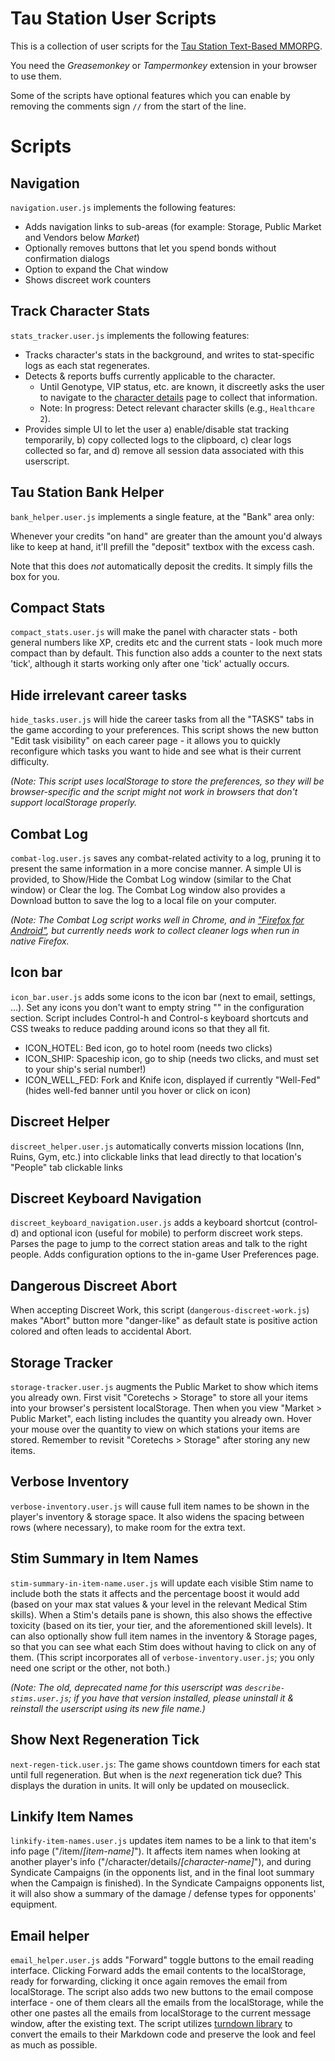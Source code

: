 # Tau Station User Scripts

This is a collection of user scripts for the [Tau Station Text-Based MMORPG](https://taustation.space/).

You need the *Greasemonkey* or *Tampermonkey* extension in your browser to
use them.

Some of the scripts have optional features which you can enable by removing
the comments sign `//` from the start of the line.

# Scripts

## Navigation

`navigation.user.js` implements the following features:

* Adds navigation links to sub-areas (for example: Storage, Public Market and Vendors below *Market*)
* Optionally removes buttons that let you spend bonds without confirmation dialogs
* Option to expand the Chat window
* Shows discreet work counters

## Track Character Stats

`stats_tracker.user.js` implements the following features:

* Tracks character's stats in the background, and writes to stat-specific logs as each stat regenerates.
* Detects & reports buffs currently applicable to the character.
   * Until Genotype, VIP status, etc. are known, it discreetly asks the user to navigate to the [character details](https://alpha.taustation.space/) page to collect that information.
   * Note: In progress: Detect relevant character skills (e.g., `Healthcare 2`).
* Provides simple UI to let the user a) enable/disable stat tracking temporarily, b) copy collected logs to the clipboard, c) clear logs collected so far, and d) remove all session data associated with this userscript.

## Tau Station Bank Helper

`bank_helper.user.js` implements a single feature, at the "Bank" area only:

Whenever your credits "on hand" are greater than the amount you'd always like to keep at hand, it'll prefill the "deposit" textbox with the excess cash.

Note that this does *not* automatically deposit the credits. It simply fills the box for you.

## Compact Stats

`compact_stats.user.js` will make the panel with character stats - both general
numbers like XP, credits etc and the current stats - look much more compact
than by default. This function also adds a counter to the next stats 'tick',
although it starts working only after one 'tick' actually occurs.

## Hide irrelevant career tasks

`hide_tasks.user.js` will hide the career tasks from all the "TASKS" tabs
in the game according to your preferences. This script shows the new button 
"Edit task visibility" on each career page - it allows you to quickly reconfigure
which tasks you want to hide and see what is their current difficulty. 


   _(Note: This script uses localStorage to store the preferences, so they will be 
   browser-specific and the script might not work in browsers that don't support
   localStorage properly._

## Combat Log

`combat-log.user.js` saves any combat-related activity to a log, pruning it
to present the same information in a more concise manner. A simple UI is
provided, to Show/Hide the Combat Log window (similar to the Chat window)
or Clear the log. The Combat Log window also provides a Download button
to save the log to a local file on your computer.

   _(Note: The Combat Log script works well in Chrome, and in 
   ["Firefox for Android"](https://developer.mozilla.org/en-US/docs/Mozilla/Firefox_for_Android),
   but currently needs work to collect cleaner logs when run in native Firefox._

## Icon bar

`icon_bar.user.js` adds some icons to the icon bar (next to email,
settings, ...). Set any icons you don't want to empty string "" in the
configuration section. Script includes Control-h and Control-s keyboard
shortcuts and CSS tweaks to reduce padding around icons so that they all
fit.

* ICON_HOTEL: Bed icon, go to hotel room (needs two clicks)
* ICON_SHIP: Spaceship icon, go to ship (needs two clicks, and must set to your ship's serial number!)
* ICON_WELL_FED: Fork and Knife icon, displayed if currently "Well-Fed" (hides well-fed banner until you hover or click on icon)

## Discreet Helper

`discreet_helper.user.js` automatically converts mission locations (Inn, Ruins,
Gym, etc.) into clickable links that lead directly to that location's
"People" tab
clickable links

## Discreet Keyboard Navigation

`discreet_keyboard_navigation.user.js` adds a keyboard shortcut (control-d)
and optional icon (useful for mobile) to perform discreet work steps.
Parses the page to jump to the correct station areas and talk to the right
people. Adds configuration options to the in-game User Preferences page.

## Dangerous Discreet Abort

When accepting Discreet Work, this script (`dangerous-discreet-work.js`) makes "Abort" button more "danger-like" as default state is positive action colored and often leads to accidental Abort.

## Storage Tracker

`storage-tracker.user.js` augments the Public Market to show which items you
already own. First visit "Coretechs > Storage" to store all your items into
your browser's persistent localStorage. Then when you view
"Market > Public Market", each listing includes the quantity you already own.
Hover your mouse over the quantity to view on which stations your items are
stored. Remember to revisit "Coretechs > Storage" after storing any new items.

## Verbose Inventory

`verbose-inventory.user.js` will cause full item names to be shown in the
player's inventory & storage space. It also widens the spacing between rows
(where necessary), to make room for the extra text.

## Stim Summary in Item Names

`stim-summary-in-item-name.user.js` will update each visible Stim name to include
both the stats it affects and the percentage boost it would add (based on your
max stat values & your level in the relevant Medical Stim skills). When a Stim's
details pane is shown, this also shows the effective toxicity (based on its tier,
your tier, and the aforementioned skill levels). It can also optionally show full
item names in the inventory & Storage pages, so that you can see what each Stim
does without having to click on any of them. (This script incorporates all of
`verbose-inventory.user.js`; you only need one script or the other, not both.)

   _(Note: The old, deprecated name for this userscript was `describe-stims.user.js`;
   if you have that version installed, please uninstall it & reinstall the userscript
   using its new file name.)_

## Show Next Regeneration Tick

`next-regen-tick.user.js`: The game shows countdown timers for each stat until
full regeneration. But when is the _next_ regeneration tick due? This displays
the duration in units. It will only be updated on mouseclick.

## Linkify Item Names

`linkify-item-names.user.js` updates item names to be a link to that item's info
page ("/item/_[item-name]_"). It affects item names when looking at another player's
info ("/character/details/_[character-name]_"), and during Syndicate Campaigns
(in the opponents list, and in the final loot summary when the Campaign is finished).
In the Syndicate Campaigns opponents list, it will also show a summary of the damage
/ defense types for opponents' equipment.

## Email helper

`email_helper.user.js` adds "Forward" toggle buttons to the email reading interface.
Clicking Forward adds the email contents to the localStorage, ready for forwarding,
clicking it once again removes the email from localStorage. The script also adds two
new buttons to the email compose interface - one of them clears all the emails from
the localStorage, while the other one pastes all the emails from localStorage to the
current message window, after the existing text. The script utilizes [turndown library](https://github.com/domchristie/turndown)
to convert the emails to their Markdown code and preserve the look and feel as much
as possible.
